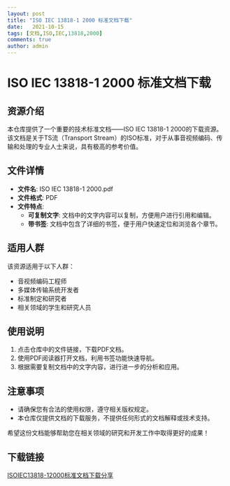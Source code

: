 ```yaml
---
layout: post
title: "ISO IEC 13818-1 2000 标准文档下载"
date:   2021-10-15
tags: [文档,ISO,IEC,13818,2000]
comments: true
author: admin
---
```

# ISO IEC 13818-1 2000 标准文档下载

## 资源介绍

本仓库提供了一个重要的技术标准文档——ISO IEC 13818-1 2000的下载资源。该文档是关于TS流（Transport Stream）的ISO标准，对于从事音视频编码、传输和处理的专业人士来说，具有极高的参考价值。

## 文件详情

- **文件名**: ISO IEC 13818-1 2000.pdf
- **文件格式**: PDF
- **文件特点**:
  - **可复制文字**: 文档中的文字内容可以复制，方便用户进行引用和编辑。
  - **带书签**: 文档中包含了详细的书签，便于用户快速定位和浏览各个章节。

## 适用人群

该资源适用于以下人群：
- 音视频编码工程师
- 多媒体传输系统开发者
- 标准制定和研究者
- 相关领域的学生和研究人员

## 使用说明

1. 点击仓库中的文件链接，下载PDF文档。
2. 使用PDF阅读器打开文档，利用书签功能快速导航。
3. 根据需要复制文档中的文字内容，进行进一步的分析和应用。

## 注意事项

- 请确保您有合法的使用权限，遵守相关版权规定。
- 本仓库仅提供文档的下载服务，不提供任何形式的文档解释或技术支持。

希望这份文档能够帮助您在相关领域的研究和开发工作中取得更好的成果！

## 下载链接

[ISOIEC13818-12000标准文档下载分享](https://pan.quark.cn/s/952ca2937092)